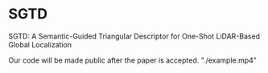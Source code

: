 # SGTD
SGTD: A Semantic-Guided Triangular Descriptor for One-Shot LiDAR-Based Global Localization

Our code will be made public after the paper is accepted.
"./example.mp4"
